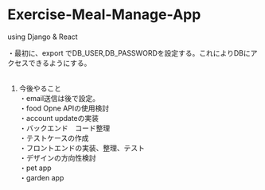 # Exercise-Meal-Manage-App
using Django &amp; React

・最初に、export でDB_USER,DB_PASSWORDを設定する。これによりDBにアクセスできるようにする。<br>
<br>

1. 今後やること <br>
・email送信は後で設定。<br>
・food Opne APIの使用検討 <br>
・account updateの実装 <br>
・バックエンド　コード整理 <br>
・テストケースの作成 <br>
・フロントエンドの実装、整理、テスト <br>
・デザインの方向性検討 <br>
・pet app <br>
・garden app <br>